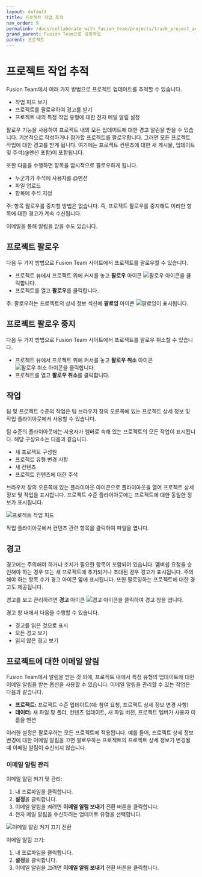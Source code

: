 ```yaml
---
layout: default
title: 프로젝트 작업 추적
nav_order: 9
permalink: /docs/collaborate_with_fusion_team/projects/track_project_activity
grand_parent: Fusion Team으로 공동작업
parent: 프로젝트
---
```

프로젝트 작업 추적
==========

Fusion Team에서 여러 가지 방법으로 프로젝트 업데이트를 추적할 수 있습니다.

*   작업 피드 보기
*   프로젝트를 팔로우하여 경고를 받기
*   프로젝트 내의 특정 작업 유형에 대한 전자 메일 알림 설정

팔로우 기능을 사용하여 프로젝트 내의 모든 업데이트에 대한 경고 알림을 받을 수 있습니다. 기본적으로 작성하거나 참가할 프로젝트를 팔로우합니다. 그러면 모든 프로젝트 작업에 대한 경고를 받게 됩니다. 여기에는 프로젝트 컨텐츠에 대한 새 게시물, 업데이트 및 주석(@멘션 포함)이 포함됩니다.

또한 다음을 수행하면 항목을 암시적으로 팔로우하게 됩니다.

*   누군가가 주석에 사용자를 @멘션
*   파일 업로드
*   항목에 주석 지정

주: 항목 팔로우를 중지할 방법은 없습니다. 즉, 프로젝트 팔로우를 중지해도 이러한 항목에 대한 경고가 계속 수신됩니다.

이메일을 통해 알림을 받을 수도 있습니다.

프로젝트 팔로우
--------

다음 두 가지 방법으로 Fusion Team 사이트에서 프로젝트를 팔로우할 수 있습니다.

*   프로젝트 뷰에서 프로젝트 위에 커서를 놓고 **팔로우** 아이콘 ![팔로우 아이콘](https://help.autodesk.com/cloudhelp/KOR/Fusion-Import/images/icon-follow.png)을 클릭합니다.
*   프로젝트를 열고 **팔로우**를 클릭합니다.

주: 팔로우하는 프로젝트의 상세 정보 섹션에 **팔로잉** 아이콘 ![팔로잉](https://help.autodesk.com/cloudhelp/KOR/Fusion-Import/images/following.png)이 표시됩니다.

프로젝트 팔로우 중지
-----------

다음 두 가지 방법으로 Fusion Team 사이트에서 프로젝트를 팔로우 취소할 수 있습니다.

*   프로젝트 뷰에서 프로젝트 위에 커서를 놓고 **팔로우 취소** 아이콘 ![팔로우 취소 아이콘](https://help.autodesk.com/cloudhelp/KOR/Fusion-Import/images/icon-unfollow.png)을 클릭합니다.
*   프로젝트를 열고 **팔로우 취소**를 클릭합니다.

작업
--

팀 및 프로젝트 수준의 작업은 팀 브라우저 창의 오른쪽에 있는 프로젝트 상세 정보 및 작업 플라이아웃에서 사용할 수 있습니다.

팀 수준의 플라이아웃에는 사용자가 멤버로 속해 있는 프로젝트의 모든 작업이 표시됩니다. 해당 구성요소는 다음과 같습니다.

*   새 프로젝트 구성원
*   프로젝트 유형 변경 사항
*   새 컨텐츠
*   프로젝트 컨텐츠에 대한 주석

브라우저 창의 오른쪽에 있는 플라이아웃 아이콘으로 플라이아웃을 열어 프로젝트 상세 정보 및 작업을 표시합니다. 프로젝트 수준 플라이아웃에는 프로젝트에 대한 동일한 정보가 표시됩니다.

![프로젝트 작업 피드](https://help.autodesk.com/cloudhelp/KOR/Fusion-Import/images/team-activity-fly-out.png)

작업 플라이아웃에서 컨텐츠 관련 항목을 클릭하여 파일을 엽니다.

경고
--

경고에는 주의해야 하거나 조치가 필요한 항목이 포함되어 있습니다. 멤버쉽 요청을 승인해야 하는 경우 또는 새 프로젝트에 추가되거나 초대된 경우 경고가 표시됩니다. 주의해야 하는 항목 수가 경고 아이콘 옆에 표시됩니다. 또한 팔로잉하는 프로젝트에 대한 경고도 제공됩니다.

경고를 보고 관리하려면 **경고** 아이콘 ![경고 아이콘](https://help.autodesk.com/cloudhelp/KOR/Fusion-Import/images/icon-alerts.png)을 클릭하여 경고 창을 엽니다.

경고 창 내에서 다음을 수행할 수 있습니다.

*   경고를 읽은 것으로 표시
*   모든 경고 보기
*   읽지 않은 경고 보기

프로젝트에 대한 이메일 알림
---------------

Fusion Team에서 알림을 받는 것 외에, 프로젝트 내에서 특정 유형의 업데이트에 대한 이메일 알림을 받는 옵션을 사용할 수 있습니다. 이메일 알림을 관리할 수 있는 작업은 다음과 같습니다.

*   **프로젝트:** 프로젝트 수준 업데이트(예: 참여 요청, 프로젝트 상세 정보 변경 사항)
*   **데이터:** 새 파일 및 폴더, 컨텐츠 업데이트, 새 파일 버전, 프로젝트 멤버가 사용자 이름을 멘션

이러한 설정은 팔로우하는 모든 프로젝트에 적용됩니다. 예를 들어, 프로젝트 상세 정보 변경에 대한 이메일 알림을 끄면 팔로우하는 프로젝트의 프로젝트 상세 정보가 변경될 때 이메일 알림이 수신되지 않습니다.

### 이메일 알림 관리

이메일 알림 켜기 및 관리:

1.  내 프로파일을 클릭합니다.
2.  **설정**을 클릭합니다.
3.  이메일 알림을 켜려면 **이메일 알림 보내기** 전환 버튼을 클릭합니다.
4.  전자 메일 알림을 수신하려는 업데이트 유형을 선택합니다.

![이메일 알림 켜기 끄기 전환](https://help.autodesk.com/cloudhelp/KOR/Fusion-Import/images/email-notification-toggle.png)

이메일 알림 끄기:

1.  내 프로파일을 클릭합니다.
2.  **설정**을 클릭합니다.
3.  이메일 알림을 끄려면 **이메일 알림 보내기** 전환 버튼을 클릭합니다.